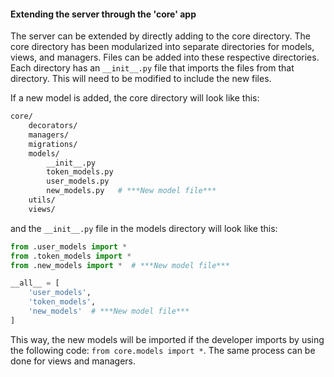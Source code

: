 #### Extending the server through the 'core' app

The server can be extended by directly adding to the core directory. The core directory has been modularized into separate directories for models, views, and managers. Files can be added into these respective directories. Each directory has an `__init__.py` file that imports the files from that directory. This will need to be modified to include the new files.

If a new model is added, the core directory will look like this:

```bash
core/
    decorators/
    managers/
    migrations/
    models/
        __init__.py
        token_models.py
        user_models.py
        new_models.py   # ***New model file***
    utils/
    views/
```

and the `__init__.py` file in the models directory will look like this:

```python
from .user_models import *
from .token_models import *
from .new_models import *  # ***New model file***

__all__ = [
    'user_models',
    'token_models',
    'new_models'  # ***New model file***
]
```

This way, the new models will be imported if the developer imports by using the following code: `from core.models import *`. The same process can be done for views and managers.